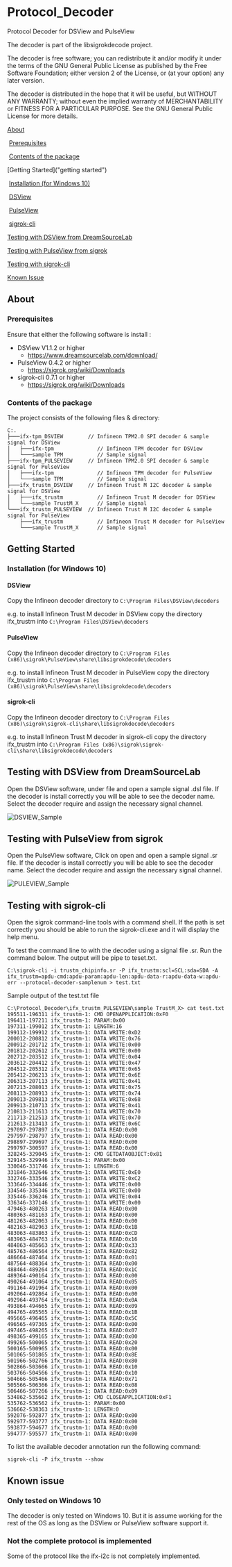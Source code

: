 # Protocol_Decoder
Protocol Decoder for DSView and PulseView

The decoder is part of the libsigrokdecode project.

The decoder is free software; you can redistribute it and/or modify
it under the terms of the GNU General Public License as published by
the Free Software Foundation; either version 2 of the License, or
(at your option) any later version.

The decoder is distributed in the hope that it will be useful,
but WITHOUT ANY WARRANTY; without even the implied warranty of
MERCHANTABILITY or FITNESS FOR A PARTICULAR PURPOSE. See the
GNU General Public License for more details.

[About](#about)

​	[Prerequisites](#prerequisites)

​	[Contents of the package](#content)

[Getting Started]("getting started")

​	[Installation (for Windows 10)]("installation")

​		[DSView](#dsview)

​		[PulseView](#pulseview)

​		[sigrok-cli](#sigrok-cli)

[Testing with DSView from DreamSourceLab](#testingwithdsview)

[Testing with PulseView from sigrok](#testingwithsigrok)

[Testing with sigrok-cli](#testingwithsigrok-cli)

[Known Issue](#knownissue)



## <a name="about"></a>About

### <a name="prerequisites"></a>Prerequisites

Ensure that either the following software is install :

- DSView V1.1.2 or higher
  - https://www.dreamsourcelab.com/download/
- PulseView 0.4.2 or higher
  - https://sigrok.org/wiki/Downloads
- sigrok-cli 0.7.1 or higher
  - https://sigrok.org/wiki/Downloads

### <a name="content"></a>Contents of the package

The project consists of the following files & directory:

```CONSOLE
C:.
├───ifx-tpm_DSVIEW        // Infineon TPM2.0 SPI decoder & sample signal for DSView
│   ├───ifx-tpm              // Infineon TPM decoder for DSView
│   └───sample TPM           // Sample signal
├───ifx-tpm_PULSEVIEW     // Infineon TPM2.0 SPI decoder & sample signal for PulseView
│   ├───ifx-tpm              // Infineon TPM decoder for PulseView
│   └───sample TPM           // Sample signal
├───ifx_trustm_DSVIEW     // Infineon Trust M I2C decoder & sample signal for DSView
│   ├───ifx_trustm           // Infineon Trust M decoder for DSView
│   └───sample TrustM_X      // Sample signal
└───ifx_trustm_PULSEVIEW  // Infineon Trust M I2C decoder & sample signal for PulseView
    ├───ifx_trustm           // Infineon Trust M decoder for PulseView
    └───sample TrustM_X      // Sample signal
```



## <a name="getting started"></a>Getting Started

### <a name="installation"></a>Installation (for Windows 10)

#### <a name="dsview"></a>DSView

Copy the Infineon decoder directory to `C:\Program Files\DSView\decoders`

e.g. to install Infineon Trust M decoder in DSView copy the directory ifx_trustm into `C:\Program Files\DSView\decoders`

#### <a name="pulseview"></a>PulseView

Copy the Infineon decoder directory to `C:\Program Files (x86)\sigrok\PulseView\share\libsigrokdecode\decoders`

e.g. to install Infineon Trust M decoder in PulseView copy the directory ifx_trustm into `C:\Program Files (x86)\sigrok\PulseView\share\libsigrokdecode\decoders`

#### <a name="sigrok-cli"></a>sigrok-cli

Copy the Infineon decoder directory to `C:\Program Files (x86)\sigrok\sigrok-cli\share\libsigrokdecode\decoders`

e.g. to install Infineon Trust M decoder in sigrok-cli copy the directory ifx_trustm into `C:\Program Files (x86)\sigrok\sigrok-cli\share\libsigrokdecode\decoders`

## <a name="testwithdsview"></a>Testing with DSView from DreamSourceLab

Open the DSView software, under file and open a sample signal .dsl file. If the decoder is install correctly you will be able to see the decoder name. Select the decoder require and assign the necessary signal channel.

![DSVIEW_Sample](https://github.com/tim20190215/Protocol_Decoder/tree/master/png/DSVIEW_Sample.PNG)

## <a name="testingwithpulseview"></a>Testing with PulseView from sigrok

Open the PulseView software, Click on open and open a sample signal .sr file. If the decoder is install correctly you will be able to see the decoder name. Select the decoder require and assign the necessary signal channel.

![PULEVIEW_Sample](https://github.com/tim20190215/Protocol_Decoder/tree/master/png/PULSEVIEW_Sample.PNG)

## <a name="testingwithsigrok-cli"></a>Testing with sigrok-cli

Open the sigrok command-line tools with a command shell. If the path is set correctly you should be able to  run the sigrok-cli.exe and it will display the help menu.

To test the command line to with the decoder using a signal file .sr. Run the command below. The output will be pipe to teset.txt.

```CONSOLE
C:\sigrok-cli -i trustm_chipinfo.sr -P ifx_trustm:scl=SCL:sda=SDA -A ifx_trustm=apdu-cmd:apdu-param:apdu-len:apdu-data-r:apdu-data-w:apdu-err --protocol-decoder-samplenum > test.txt
```

Sample output of the test.txt file

```CONSOLE
C:\Protocol_Decoder\ifx_trustm_PULSEVIEW\sample TrustM_X> cat test.txt
195511-196311 ifx_trustm-1: CMD OPENAPPLICATION:0xF0
196411-197211 ifx_trustm-1: PARAM:0x00
197311-199012 ifx_trustm-1: LENGTH:16
199112-199912 ifx_trustm-1: DATA WRITE:0xD2
200012-200812 ifx_trustm-1: DATA WRITE:0x76
200912-201712 ifx_trustm-1: DATA WRITE:0x00
201812-202612 ifx_trustm-1: DATA WRITE:0x00
202712-203512 ifx_trustm-1: DATA WRITE:0x04
203612-204412 ifx_trustm-1: DATA WRITE:0x47
204512-205312 ifx_trustm-1: DATA WRITE:0x65
205412-206213 ifx_trustm-1: DATA WRITE:0x6E
206313-207113 ifx_trustm-1: DATA WRITE:0x41
207213-208013 ifx_trustm-1: DATA WRITE:0x75
208113-208913 ifx_trustm-1: DATA WRITE:0x74
209013-209813 ifx_trustm-1: DATA WRITE:0x68
209913-210713 ifx_trustm-1: DATA WRITE:0x41
210813-211613 ifx_trustm-1: DATA WRITE:0x70
211713-212513 ifx_trustm-1: DATA WRITE:0x70
212613-213413 ifx_trustm-1: DATA WRITE:0x6C
297097-297897 ifx_trustm-1: DATA READ:0x00
297997-298797 ifx_trustm-1: DATA READ:0x00
298897-299697 ifx_trustm-1: DATA READ:0x00
299797-300597 ifx_trustm-1: DATA READ:0x00
328245-329045 ifx_trustm-1: CMD GETDATAOBJECT:0x81
329145-329946 ifx_trustm-1: PARAM:0x00
330046-331746 ifx_trustm-1: LENGTH:6
331846-332646 ifx_trustm-1: DATA WRITE:0xE0
332746-333546 ifx_trustm-1: DATA WRITE:0xC2
333646-334446 ifx_trustm-1: DATA WRITE:0x00
334546-335346 ifx_trustm-1: DATA WRITE:0x00
335446-336246 ifx_trustm-1: DATA WRITE:0x04
336346-337146 ifx_trustm-1: DATA WRITE:0x00
479463-480263 ifx_trustm-1: DATA READ:0x00
480363-481163 ifx_trustm-1: DATA READ:0x00
481263-482063 ifx_trustm-1: DATA READ:0x00
482163-482963 ifx_trustm-1: DATA READ:0x1B
483063-483863 ifx_trustm-1: DATA READ:0xCD
483963-484763 ifx_trustm-1: DATA READ:0x16
484863-485663 ifx_trustm-1: DATA READ:0x33
485763-486564 ifx_trustm-1: DATA READ:0x82
486664-487464 ifx_trustm-1: DATA READ:0x01
487564-488364 ifx_trustm-1: DATA READ:0x00
488464-489264 ifx_trustm-1: DATA READ:0x1C
489364-490164 ifx_trustm-1: DATA READ:0x00
490264-491064 ifx_trustm-1: DATA READ:0x05
491164-491964 ifx_trustm-1: DATA READ:0x00
492064-492864 ifx_trustm-1: DATA READ:0x00
492964-493764 ifx_trustm-1: DATA READ:0x0A
493864-494665 ifx_trustm-1: DATA READ:0x09
494765-495565 ifx_trustm-1: DATA READ:0x1B
495665-496465 ifx_trustm-1: DATA READ:0x5C
496565-497365 ifx_trustm-1: DATA READ:0x00
497465-498265 ifx_trustm-1: DATA READ:0x07
498365-499165 ifx_trustm-1: DATA READ:0x00
499265-500065 ifx_trustm-1: DATA READ:0x20
500165-500965 ifx_trustm-1: DATA READ:0x00
501065-501865 ifx_trustm-1: DATA READ:0x8E
501966-502766 ifx_trustm-1: DATA READ:0x80
502866-503666 ifx_trustm-1: DATA READ:0x10
503766-504566 ifx_trustm-1: DATA READ:0x10
504666-505466 ifx_trustm-1: DATA READ:0x71
505566-506366 ifx_trustm-1: DATA READ:0x08
506466-507266 ifx_trustm-1: DATA READ:0x09
534862-535662 ifx_trustm-1: CMD CLOSEAPPLICATION:0xF1
535762-536562 ifx_trustm-1: PARAM:0x00
536662-538363 ifx_trustm-1: LENGTH:0
592076-592877 ifx_trustm-1: DATA READ:0x00
592977-593777 ifx_trustm-1: DATA READ:0x00
593877-594677 ifx_trustm-1: DATA READ:0x00
594777-595577 ifx_trustm-1: DATA READ:0x00
```

To list the available decoder annotation run the following command:

```CONSOLE
sigrok-cli -P ifx_trustm --show
```

## <a name="knownissue"></a>Known issue

### Only tested on Windows 10

The decoder is only tested on Windows 10. But it is assume working for the rest of the OS as long as the DSView or PulseView software support it.

### Not the complete protocol is implemented

Some of the protocol like the ifx-i2c is not completely implemented.



